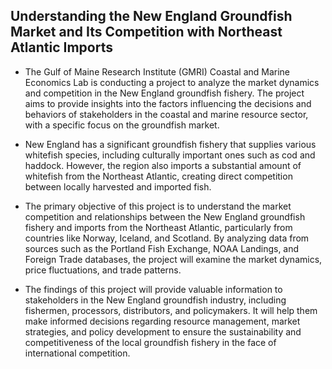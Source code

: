 ## Understanding the New England Groundfish Market and Its Competition with Northeast Atlantic Imports

- The Gulf of Maine Research Institute (GMRI) Coastal and Marine Economics Lab is conducting a project to analyze the market dynamics and competition in the New England groundfish fishery. The project aims to provide insights into the factors influencing the decisions and behaviors of stakeholders in the coastal and marine resource sector, with a specific focus on the groundfish market.

- New England has a significant groundfish fishery that supplies various whitefish species, including culturally important ones such as cod and haddock. However, the region also imports a substantial amount of whitefish from the Northeast Atlantic, creating direct competition between locally harvested and imported fish.

- The primary objective of this project is to understand the market competition and relationships between the New England groundfish fishery and imports from the Northeast Atlantic, particularly from countries like Norway, Iceland, and Scotland. By analyzing data from sources such as the Portland Fish Exchange, NOAA Landings, and Foreign Trade databases, the project will examine the market dynamics, price fluctuations, and trade patterns.

- The findings of this project will provide valuable information to stakeholders in the New England groundfish industry, including fishermen, processors, distributors, and policymakers. It will help them make informed decisions regarding resource management, market strategies, and policy development to ensure the sustainability and competitiveness of the local groundfish fishery in the face of international competition.